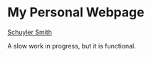 # My Personal Webpage

[Schuyler Smith](http://schuyler-smith.github.io/) 

A slow work in progress, but it is functional.

<!-- 


a=1
for i in *.jpg; do
  new=$(printf "%d.jpg" "$a")
  mv -i -- "$i" "$new"
  let a=a+1
done

for i in *.jpg; do
  convert  -resize 20% $i resized_$i
done 

convert -resize 18% cover cover



-->